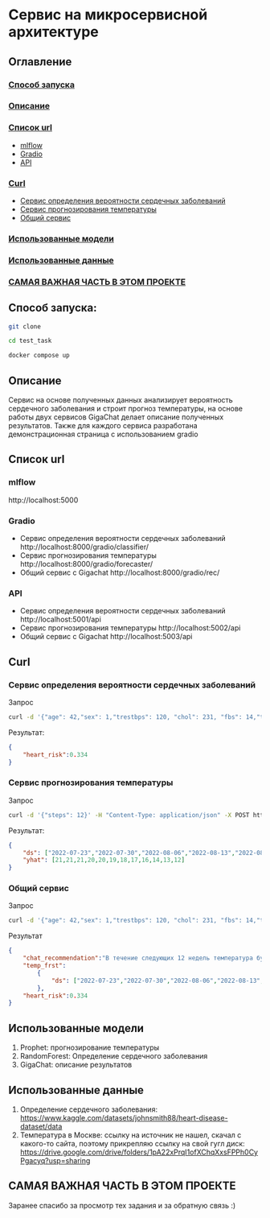 # Сервис на микросервисной архитектуре
## Оглавление
### [Способ запуска](#способ-запуска)</br>
### [Описание](#Описание)</br>
### [Список url](#список-url)
* [mlflow](#mlflow)
* [Gradio](#gradio)
* [API](#api)
### [Curl](#curl)</br>
* [Сервис определения вероятности сердечных заболеваний](#сервис-определения-вероятности-сердечных-заболеваний)
* [Сервис прогнозирования температуры](#сервис-прогнозирования-температуры)
* [Общий сервис](#общий-сервис)
### [Использованные модели](#используемые-модели)</br>
### [Использованные данные](#использованные-данные)</br>
### [САМАЯ ВАЖНАЯ ЧАСТЬ В ЭТОМ ПРОЕКТЕ](#самая-важная-часть-в-этом-проекте)


## Способ запуска:
```sh
git clone 

cd test_task

docker compose up
```

## Описание
Сервис на основе полученных данных анализирует вероятность сердечного заболевания и строит прогноз температуры, на основе работы двух сервисов GigaChat делает описание полученных результатов. Также для каждого сервиса разработана демонстрационная страница с использованием gradio

## Список url
### mlflow 
http://localhost:5000
### Gradio
* Сервис определения вероятности сердечных заболеваний http://localhost:8000/gradio/classifier/
* Сервис прогнозирования температуры http://localhost:8000/gradio/forecaster/
* Общий сервис с Gigachat http://localhost:8000/gradio/rec/
### API
* Сервис определения вероятности сердечных заболеваний http://localhost:5001/api
* Сервис прогнозирования температуры http://localhost:5002/api
* Общий сервис с Gigachat http://localhost:5003/api

## Curl
### Сервис определения вероятности сердечных заболеваний
Запрос
```sh
curl -d '{"age": 42,"sex": 1,"trestbps": 120, "chol": 231, "fbs": 14,"thalach": 166, "exang": 100}' -H "Content-Type: application/json" -X POST http://localhost:5001/api
```

Результат:
```json
{
    "heart_risk":0.334
}
```

### Сервис прогнозирования температуры
Запрос
```sh
curl -d '{"steps": 12}' -H "Content-Type: application/json" -X POST http://localhost:5002/api
```

Результат:
```json
{
    "ds": ["2022-07-23","2022-07-30","2022-08-06","2022-08-13","2022-08-20","2022-08-27","2022-09-03","2022-09-10","2022-09-17","2022-09-24","2022-10-01","2022-10-08"],
    "yhat": [21,21,21,20,20,19,18,17,16,14,13,12]
}
```

### Общий сервис
Запрос
```sh
curl -d '{"age": 42,"sex": 1,"trestbps": 120, "chol": 231, "fbs": 14,"thalach": 166, "exang": 100, "steps": 12}' -H "Content-Type: application/json" -X POST http://localhost:5003/api
```

Результат
```json
{
    "chat_recommendation":"В течение следующих 12 недель температура будет меняться следующим образом:\n\n1 неделя: 21°C\n2 неделя: 21°C\n3 неделя: 21°C\n4 неделя: 20°C\n5 неделя: 20°C\n6 неделя: 19°C\n7 неделя: 18°C\n8 неделя: 17°C\n9 неделя: 16°C\n10 неделя: 14°C\n11 неделя: 13°C\n12 неделя: 12°C\n\nВероятность сердечного приступа у человека составляет 0.334. Если у человека высокий риск сердечного приступа, то ему следует быть готовым к возможному недомоганию. Если риск сердечного приступа низкий, то ему следует знать, что погода может резко поменяться.",
    "temp_frst":
        {
            "ds": ["2022-07-23","2022-07-30","2022-08-06","2022-08-13","2022-08-20","2022-08-27","2022-09-03","2022-09-10","2022-09-17","2022-09-24","2022-10-01","2022-10-08"],"yhat":[21,21,21,20,20,19,18,17,16,14,13,12]
        },
    "heart_risk":0.334
}
```

## Использованные модели
1. Prophet: прогнозирование температуры
2. RandomForest: Определение сердечного заболевания
3. GigaChat: описание результатов

## Использованные данные
1. Определение сердечного заболевания: https://www.kaggle.com/datasets/johnsmith88/heart-disease-dataset/data
2. Температура в Москве: ссылку на источник не нашел, скачал с какого-то сайта, поэтому прикрепляю ссылку на свой гугл диск: https://drive.google.com/drive/folders/1pA22xPrqI1ofXChqXxsFPPh0CyPgacyq?usp=sharing


## САМАЯ ВАЖНАЯ ЧАСТЬ В ЭТОМ ПРОЕКТЕ
Заранее спасибо за просмотр тех задания и за обратную связь :)